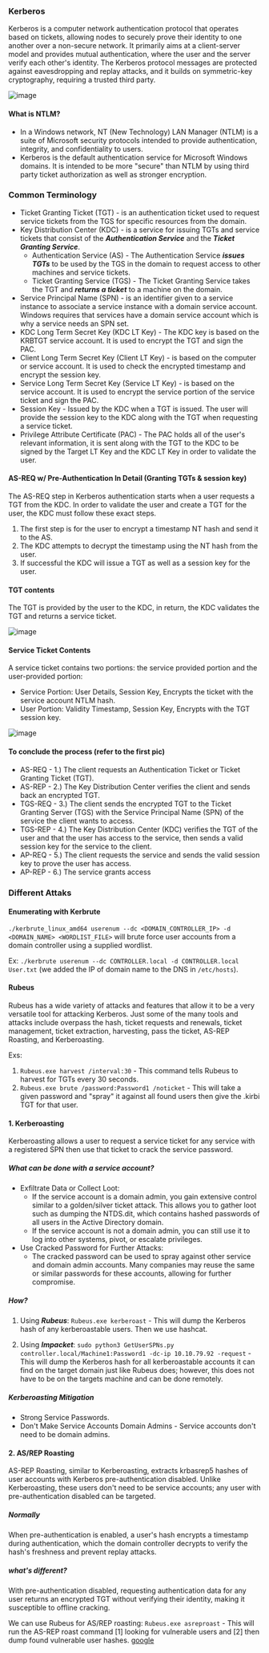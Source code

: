 ### Kerberos
Kerberos is a computer network authentication protocol that operates based on tickets, allowing nodes to securely prove their identity to one another over a non-secure network. It primarily aims at a client-server model and provides mutual authentication, where the user and the server verify each other's identity. The Kerberos protocol messages are protected against eavesdropping and replay attacks, and it builds on symmetric-key cryptography, requiring a trusted third party.

![image](https://github.com/Darwish-md/TryHackMe/assets/72353586/c663e508-6a37-4b75-86cc-9e384233169a)

#### What is NTLM?
- In a Windows network, NT (New Technology) LAN Manager (NTLM) is a suite of Microsoft security protocols intended to provide authentication, integrity, and confidentiality to users.
- Kerberos is the default authentication service for Microsoft Windows domains. It is intended to be more "secure" than NTLM by using third party ticket authorization as well as stronger encryption.

### Common Terminology
- Ticket Granting Ticket (TGT) - is an authentication ticket used to request service tickets from the TGS for specific resources from the domain.
- Key Distribution Center (KDC) - is a service for issuing TGTs and service tickets that consist of the ***Authentication Service*** and the ***Ticket Granting Service***.
  - Authentication Service (AS) - The Authentication Service ***issues TGTs*** to be used by the TGS in the domain to request access to other machines and service tickets.
  - Ticket Granting Service (TGS) - The Ticket Granting Service takes the TGT and ***returns a ticket*** to a machine on the domain.
- Service Principal Name (SPN) - is an identifier given to a service instance to associate a service instance with a domain service account. Windows requires that services have a domain service account which is why a service needs an SPN set.
- KDC Long Term Secret Key (KDC LT Key) - The KDC key is based on the KRBTGT service account. It is used to encrypt the TGT and sign the PAC.
- Client Long Term Secret Key (Client LT Key) - is based on the computer or service account. It is used to check the encrypted timestamp and encrypt the session key.
- Service Long Term Secret Key (Service LT Key) - is based on the service account. It is used to encrypt the service portion of the service ticket and sign the PAC.
- Session Key - Issued by the KDC when a TGT is issued. The user will provide the session key to the KDC along with the TGT when requesting a service ticket.
- Privilege Attribute Certificate (PAC) - The PAC holds all of the user's relevant information, it is sent along with the TGT to the KDC to be signed by the Target LT Key and the KDC LT Key in order to validate the user.

#### AS-REQ w/ Pre-Authentication In Detail (Granting TGTs & session key)
The AS-REQ step in Kerberos authentication starts when a user requests a TGT from the KDC. In order to validate the user and create a TGT for the user, the KDC must follow these exact steps. 
1. The first step is for the user to encrypt a timestamp NT hash and send it to the AS.
2. The KDC attempts to decrypt the timestamp using the NT hash from the user.
3. If successful the KDC will issue a TGT as well as a session key for the user.

#### TGT contents
The TGT is provided by the user to the KDC, in return, the KDC validates the TGT and returns a service ticket.

![image](https://github.com/Darwish-md/TryHackMe/assets/72353586/15b3c71a-ef35-4ed4-8ae6-589b314f06c3)

#### Service Ticket Contents 
A service ticket contains two portions: the service provided portion and the user-provided portion:
- Service Portion: User Details, Session Key, Encrypts the ticket with the service account NTLM hash.
- User Portion: Validity Timestamp, Session Key, Encrypts with the TGT session key.

![image](https://github.com/Darwish-md/TryHackMe/assets/72353586/189bcb9c-3ade-4481-adf9-18db7ac583e5)

#### To conclude the process (refer to the first pic)
- AS-REQ - 1.) The client requests an Authentication Ticket or Ticket Granting Ticket (TGT).
- AS-REP - 2.) The Key Distribution Center verifies the client and sends back an encrypted TGT.
- TGS-REQ - 3.) The client sends the encrypted TGT to the Ticket Granting Server (TGS) with the Service Principal Name (SPN) of the service the client wants to access.
- TGS-REP - 4.) The Key Distribution Center (KDC) verifies the TGT of the user and that the user has access to the service, then sends a valid session key for the service to the client.
- AP-REQ - 5.) The client requests the service and sends the valid session key to prove the user has access.
- AP-REP - 6.) The service grants access

### Different Attaks
#### Enumerating with Kerbrute
`./kerbrute_linux_amd64 userenum --dc <DOMAIN_CONTROLLER_IP> -d <DOMAIN_NAME> <WORDLIST_FILE>` will brute force user accounts from a domain controller using a supplied wordlist. 

Ex: `./kerbrute userenum --dc CONTROLLER.local -d CONTROLLER.local User.txt` (we added the IP of domain name to the DNS in `/etc/hosts`).

#### Rubeus
Rubeus has a wide variety of attacks and features that allow it to be a very versatile tool for attacking Kerberos. Just some of the many tools and attacks include overpass the hash, ticket requests and renewals, ticket management, ticket extraction, harvesting, pass the ticket, AS-REP Roasting, and Kerberoasting.

Exs:
1. `Rubeus.exe harvest /interval:30` - This command tells Rubeus to harvest for TGTs every 30 seconds.
2. `Rubeus.exe brute /password:Password1 /noticket` - This will take a given password and "spray" it against all found users then give the .kirbi TGT for that user.

#### 1. Kerberoasting
Kerberoasting allows a user to request a service ticket for any service with a registered SPN then use that ticket to crack the service password.

##### What can be done with a service account?
- Exfiltrate Data or Collect Loot:
  - If the service account is a domain admin, you gain extensive control similar to a golden/silver ticket attack. This allows you to gather loot such as dumping the NTDS.dit, which contains hashed passwords of all users in the Active Directory domain.
  - If the service account is not a domain admin, you can still use it to log into other systems, pivot, or escalate privileges.
- Use Cracked Password for Further Attacks:
  - The cracked password can be used to spray against other service and domain admin accounts. Many companies may reuse the same or similar passwords for these accounts, allowing for further compromise.

##### How?
1. Using ***Rubeus***:
`Rubeus.exe kerberoast` - This will dump the Kerberos hash of any kerberoastable users. Then we use hashcat.

2. Using ***Impacket***:
`sudo python3 GetUserSPNs.py controller.local/Machine1:Password1 -dc-ip 10.10.79.92 -request` - This will dump the Kerberos hash for all kerberoastable accounts it can find on the target domain just like Rubeus does; however, this does not have to be on the targets machine and can be done remotely.

##### Kerberoasting Mitigation
- Strong Service Passwords.
- Don't Make Service Accounts Domain Admins - Service accounts don't need to be domain admins.

#### 2. AS/REP Roasting
AS-REP Roasting, similar to Kerberoasting, extracts krbasrep5 hashes of user accounts with Kerberos pre-authentication disabled. Unlike Kerberoasting, these users don't need to be service accounts; any user with pre-authentication disabled can be targeted. 

##### Normally
When pre-authentication is enabled, a user's hash encrypts a timestamp during authentication, which the domain controller decrypts to verify the hash's freshness and prevent replay attacks. 
##### what's different?
With pre-authentication disabled, requesting authentication data for any user returns an encrypted TGT without verifying their identity, making it susceptible to offline cracking.

We can use Rubeus for AS/REP roasting: `Rubeus.exe asreproast` - This will run the AS-REP roast command [1] looking for vulnerable users and [2] then dump found vulnerable user hashes. [google](https://google.com)
